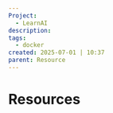 ```yaml
---
Project:
  - LearnAI
description:
tags:
  - docker
created: 2025-07-01 | 10:37
parent: Resource
---
```

# Resources